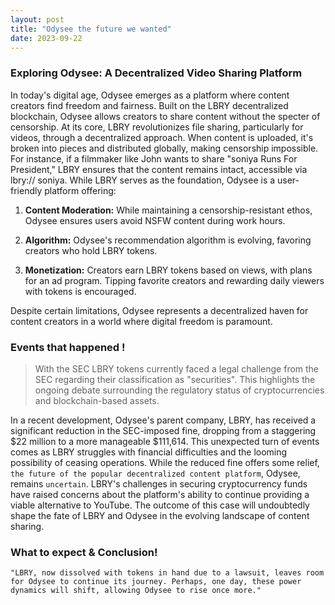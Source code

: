 ```yaml
---
layout: post
title: "Odysee the future we wanted"
date: 2023-09-22
---
```


### Exploring Odysee: A Decentralized Video Sharing Platform

In today's digital age, Odysee emerges as a platform where content creators find freedom and fairness. Built on the LBRY decentralized blockchain, 
Odysee allows creators to share content without the specter of censorship. At its core, LBRY revolutionizes file sharing, particularly for videos, 
through a decentralized approach. When content is uploaded, it's broken into pieces and distributed globally, making censorship impossible. For 
instance, if a filmmaker like John wants to share "soniya Runs For President," LBRY ensures that the content remains intact, accessible via lbry://
soniya. While LBRY serves as the foundation, Odysee is a user-friendly platform offering:

1. **Content Moderation:** While maintaining a censorship-resistant ethos, Odysee ensures users avoid NSFW content during work hours.

2. **Algorithm:** Odysee's recommendation algorithm is evolving, favoring creators who hold LBRY tokens.

3. **Monetization:** Creators earn LBRY tokens based on views, with plans for an ad program. Tipping favorite creators and rewarding daily viewers 
with tokens is encouraged.

Despite certain limitations, Odysee represents a decentralized haven for content creators in a world where digital freedom is paramount.

### Events that happened !

>With the SEC
LBRY tokens currently faced a legal challenge from the SEC regarding their classification as "securities". This highlights the ongoing debate 
surrounding the regulatory status of cryptocurrencies and blockchain-based assets.


In a recent development, Odysee's parent company, LBRY, has received a significant reduction in the SEC-imposed fine, dropping from a staggering 
$22 million to a more manageable $111,614. This unexpected turn of events comes as LBRY struggles with financial difficulties and the looming 
possibility of ceasing operations. While the reduced fine offers some relief, `the future of the popular decentralized content platform`, Odysee, 
remains `uncertain`. LBRY's challenges in securing cryptocurrency funds have raised concerns about the platform's ability to continue providing a 
viable alternative to YouTube. The outcome of this case will undoubtedly shape the fate of LBRY and Odysee in the evolving landscape of content 
sharing.

### What to expect & Conclusion!

`"LBRY, now dissolved with tokens in hand due to a lawsuit, leaves room for Odysee to continue its journey. Perhaps, one day, these power dynamics will shift, allowing Odysee to rise once more."`


